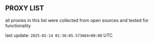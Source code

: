 ## PROXY LIST

all proxies in this list were collected from open sources and tested for functionality

last update: `2025-02-14 01:36:05.573664+00:00` UTC
